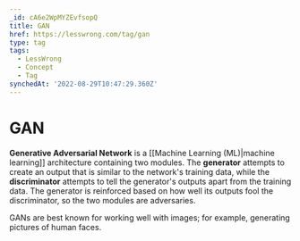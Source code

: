 ```yaml
---
_id: cA6e2WpMYZEvfsopQ
title: GAN
href: https://lesswrong.com/tag/gan
type: tag
tags:
  - LessWrong
  - Concept
  - Tag
synchedAt: '2022-08-29T10:47:29.360Z'
---
```

# GAN

**Generative Adversarial Network** is a [[Machine Learning  (ML)|machine learning]] architecture containing two modules. The **generator** attempts to create an output that is similar to the network's training data, while the **discriminator** attempts to tell the generator's outputs apart from the training data. The generator is reinforced based on how well its outputs fool the discriminator, so the two modules are adversaries.

GANs are best known for working well with images; for example, generating pictures of human faces.